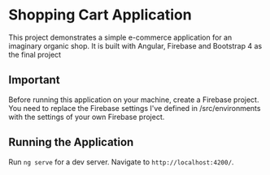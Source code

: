 # Shopping Cart Application

This project demonstrates a simple e-commerce application for an imaginary organic shop. It is built with Angular, Firebase and Bootstrap 4 as the final project


## Important 

Before running this application on your machine, create a Firebase project. You need to replace the Firebase settings I've defined in /src/environments with the settings of your own Firebase project.

## Running the Application

Run `ng serve` for a dev server. Navigate to `http://localhost:4200/`. 



